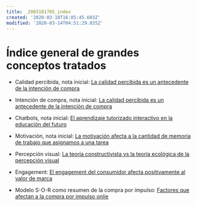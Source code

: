 ```yaml
---
title: _2003101705_index
created: '2020-03-10T16:05:45.603Z'
modified: '2020-03-14T04:51:29.035Z'
---
```


# Índice general de grandes conceptos tratados

- Calidad percibida, nota inicial: [La calidad percibida es un antecedente de la intención de compra](2003090859_calidad_percibida_intencion_compra.md)

- Intención de compra, nota inicial: [La calidad percibida es un antecedente de la intención de compra](2003090859_calidad_percibida_intencion_compra.md)

- Chatbots, nota inicial: [El aprendizaje tutorizado interactivo en la educación del futuro](2003101700_aprendizaje_interactivo_educacion_futuro.md)

- Motivación, nota inicial: [La motivación afecta a la cantidad de memoria de trabajo que asignamos a una tarea](2003101738_motivacion_memoriatrabajo.md)

- Percepción visual: [La teoría constructivista vs la teoría ecológica de la percepción visual](2003161131_unificacion_percepcion_ecologia_construccion.md)

- Engagement: [El engagement del consumidor afecta positivamente al valor de marca](2003170754_engagement_brandequity.md)

- Modelo S-O-R como resumen de la compra por impulso: [Factores que afectan a la compra por impulso onlie](2003190944_compra_por_impulso_online.md)